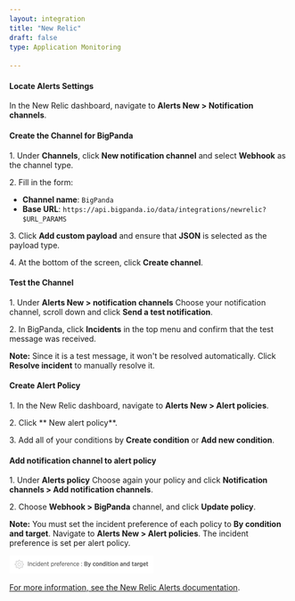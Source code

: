 ```yaml
---
layout: integration 
title: "New Relic"
draft: false
type: Application Monitoring

---
```




#### Locate Alerts Settings
In the New Relic dashboard, navigate to **Alerts New > Notification channels**.

<!-- section-separator -->

#### Create the Channel for BigPanda

1\. Under **Channels**, click **New notification channel** and select **Webhook** as the channel type.

2\. Fill in the form:

* **Channel name**: `BigPanda`
* **Base URL**: `https://api.bigpanda.io/data/integrations/newrelic?$URL_PARAMS`

3\. Click **Add custom payload** and ensure that **JSON** is selected as the payload type.

4\. At the bottom of the screen, click **Create channel**.

<!-- section-separator -->

#### Test the Channel

1\. Under **Alerts New > notification channels** Choose your notification channel, scroll down and click **Send a test notification**.

2\. In BigPanda, click **Incidents** in the top menu and confirm that the test message was received.

**Note:** Since it is a test message, it won't be resolved automatically. Click **Resolve incident** to manually resolve it.

<!-- section-separator -->

#### Create Alert Policy

1\. In the New Relic dashboard, navigate to **Alerts New > Alert policies**.

2\. Click ** New alert policy**.

3\. Add all of your conditions by **Create condition** or **Add new condition**.

<!-- section-separator -->

#### Add notification channel to alert policy

1\. Under **Alerts policy** Choose again your policy and click **Notification channels > Add notification channels**.

2\. Choose **Webhook > BigPanda** channel, and click **Update policy**.

**Note:** You must set the incident preference of each policy to **By condition and target**. Navigate to **Alerts New > Alert policies**. The incident preference is set per alert policy.

![media/NewRelicIncidentPreference.png](/media/NewRelicIncidentPreference.png)

[For more information, see the New Relic Alerts documentation](https://docs.newrelic.com/docs/alerts/new-relic-alerts/getting-started/introduction-new-relic-alerts).
